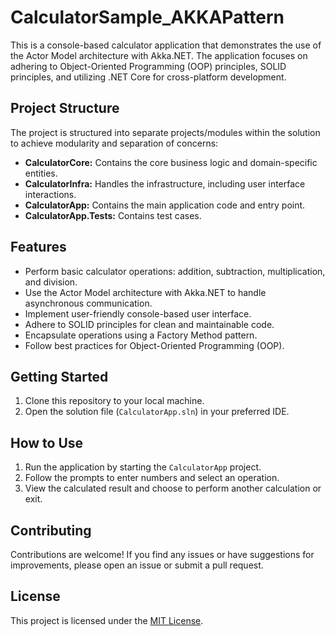 # CalculatorSample_AKKAPattern

This is a console-based calculator application that demonstrates the use of the Actor Model architecture with Akka.NET. The application focuses on adhering to Object-Oriented Programming (OOP) principles, SOLID principles, and utilizing .NET Core for cross-platform development.

## Project Structure

The project is structured into separate projects/modules within the solution to achieve modularity and separation of concerns:

- **CalculatorCore:** Contains the core business logic and domain-specific entities.
- **CalculatorInfra:** Handles the infrastructure, including user interface interactions.
- **CalculatorApp:** Contains the main application code and entry point.
- **CalculatorApp.Tests:** Contains test cases.

## Features

- Perform basic calculator operations: addition, subtraction, multiplication, and division.
- Use the Actor Model architecture with Akka.NET to handle asynchronous communication.
- Implement user-friendly console-based user interface.
- Adhere to SOLID principles for clean and maintainable code.
- Encapsulate operations using a Factory Method pattern.
- Follow best practices for Object-Oriented Programming (OOP).

## Getting Started

1. Clone this repository to your local machine.
2. Open the solution file (`CalculatorApp.sln`) in your preferred IDE.

## How to Use

1. Run the application by starting the `CalculatorApp` project.
2. Follow the prompts to enter numbers and select an operation.
3. View the calculated result and choose to perform another calculation or exit.
## Contributing

Contributions are welcome! If you find any issues or have suggestions for improvements, please open an issue or submit a pull request.

## License

This project is licensed under the [MIT License](LICENSE).
